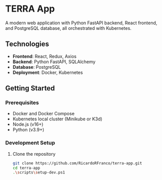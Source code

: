 # TERRA App

A modern web application with Python FastAPI backend, React frontend, and PostgreSQL database, all orchestrated with Kubernetes.

## Technologies

- **Frontend**: React, Redux, Axios
- **Backend**: Python FastAPI, SQLAlchemy
- **Database**: PostgreSQL
- **Deployment**: Docker, Kubernetes

## Getting Started

### Prerequisites

- Docker and Docker Compose
- Kubernetes local cluster (Minikube or K3d)
- Node.js (v16+)
- Python (v3.9+)

### Development Setup

1. Clone the repository
   ```bash
   git clone https://github.com/RicardoRFranco/terra-app.git
   cd terra-app
   .\scripts\setup-dev.ps1